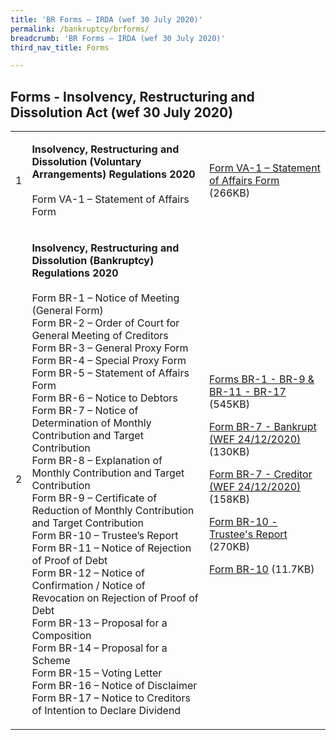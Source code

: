 ```yaml
---
title: 'BR Forms – IRDA (wef 30 July 2020)'
permalink: /bankruptcy/brforms/
breadcrumb: 'BR Forms – IRDA (wef 30 July 2020)'
third_nav_title: Forms

---
```



Forms - Insolvency, Restructuring and Dissolution Act (wef 30 July 2020)
---

<table>
 <tr>
  <td>1</td>
  <td>
  
   <b>Insolvency, Restructuring and Dissolution (Voluntary Arrangements) Regulations 2020</b> <br><br>
    Form VA-1 – Statement of Affairs Form</td>
  <td>
   <a href="/files/FormVA-1-StatementofAffairsForm.pdf" target="_blank">Form VA-1 – Statement of Affairs Form</a> (266KB)</td>
 </tr>
 <tr>
  <td>2</td>
  <td>
   
   <b>Insolvency, Restructuring and Dissolution (Bankruptcy) Regulations 2020</b><br><br>
  Form BR-1 – Notice of Meeting (General Form)<BR>
  Form BR-2 – Order of Court for General Meeting of Creditors<BR>
  Form BR-3 – General Proxy Form<BR>
  Form BR-4 – Special Proxy Form<BR>
  Form BR-5 – Statement of Affairs Form<BR>
  Form BR-6 – Notice to Debtors<BR>
  Form BR-7 – Notice of Determination of Monthly Contribution and Target Contribution<BR>
  Form BR-8 – Explanation of Monthly Contribution and Target Contribution<BR>
  Form BR-9 – Certificate of Reduction of Monthly Contribution and Target Contribution<BR>
  Form BR-10 – Trustee’s Report<BR>
  Form BR-11 – Notice of Rejection of Proof of Debt<BR>
  Form BR-12 – Notice of Confirmation / Notice of Revocation on Rejection of Proof of Debt<BR>
  Form BR-13 – Proposal for a Composition<BR>
  Form BR-14 – Proposal for a Scheme<BR>
  Form BR-15 – Voting Letter<BR>
  Form BR-16 – Notice of Disclaimer<BR>
  Form BR-17 – Notice to Creditors of Intention to Declare Dividend<BR></td>
  
  <td>
<a href="/files/FormsBR-1-BR-9,BR11-BR-17.pdf" target="_blank">Forms BR-1 - BR-9 & BR-11 - BR-17</a> (545KB)<br>

<a href="/files/FormBR-7-Bankrupt.pdf" target="_blank">Form BR-7 - Bankrupt (WEF 24/12/2020)</a> (130KB)<br>

<a href="/files/FormBR-7-Creditor.pdf" target="_blank">Form BR-7 - Creditor (WEF 24/12/2020)</a> (158KB)<br>

<a href="/files/FormBR-10-Trustee'sReport.pdf" target="_blank">Form BR-10 - Trustee's Report</a> (270KB)<br>

<a href="/files/FormBR-10.xlsx/" target="_blank">Form BR-10</a> (11.7KB)</td>
</tr>
</table>
